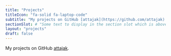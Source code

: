 ```yaml
---
title: "Projects"
titleIcon: "fa-solid fa-laptop-code"
subtitle: "My projects on GitHub [attajak](https://github.com/attajak)."
sectionSlot: # "Some text to display in the section slot which is above the related articles list."
layout: "projects"
draft: false
---
```


My projects on GitHub [attajak](https://github.com/attajak).
